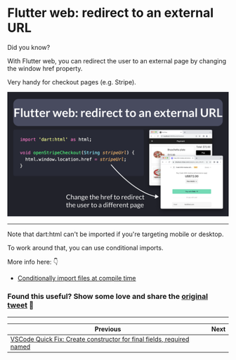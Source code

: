 # Flutter web: redirect to an external URL

Did you know?

With Flutter web, you can redirect the user to an external page by changing the window href property.

Very handy for checkout pages (e.g. Stripe).

![](120.png)

---

Note that dart:html can't be imported if you're targeting mobile or desktop.

To work around that, you can use conditional imports.

More info here: 👇

- [Conditionally import files at compile time](https://codewithandrea.com/videos/top-8-tips-for-flutter-web-firebase/#7-conditionally-import-files-at-compile-time)


### Found this useful? Show some love and share the [original tweet](https://twitter.com/biz84/status/1701977300131049540) 🙏

---

| Previous | Next |
| -------- | ---- |
| [VSCode Quick Fix: Create constructor for final fields, required named](../0119-constructor-required-named-vsassist/index.md) |  |

